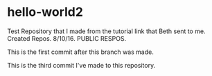 # hello-world2
Test Repository that I made from the tutorial link that Beth sent to me. Created Repos. 8/10/16. PUBLIC RESPOS.

This is the first commit after this branch was made.

This is the third commit I've made to this repository.
